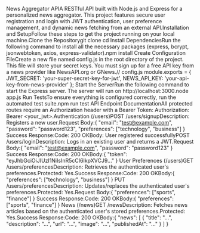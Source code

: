 News Aggregator APIA RESTful API built with Node.js and Express for a personalized news aggregator. This project features secure user registration and login with JWT authentication, user preference management, and dynamic news fetching from an external API.Installation and SetupFollow these steps to get the project running on your local machine.Clone the Repositorygit clone <your-repository-url>
cd <repository-name>
Install DependenciesRun the following command to install all the necessary packages (express, bcrypt, jsonwebtoken, axios, express-validator).npm install
Create Configuration FileCreate a new file named config.js in the root directory of the project. This file will store your secret keys. You must sign up for a free API key from a news provider like NewsAPI.org or GNews.// config.js
module.exports = {
  JWT_SECRET: 'your-super-secret-key-for-jwt',
  NEWS_API_KEY: 'your-api-key-from-news-provider'
};
Start the ServerRun the following command to start the Express server. The server will run on http://localhost:3000.node app.js
Run TestsTo ensure everything is configured correctly, run the automated test suite.npm run test
API Endpoint DocumentationAll protected routes require an Authorization header with a Bearer Token: Authorization: Bearer <your_jwt>.Authentication (/users)POST /users/signupDescription: Registers a new user.Request Body:{
  "email": "test@example.com",
  "password": "password123",
  "preferences": ["technology", "business"]
}
Success Response:Code: 200 OKBody: User registered successfullyPOST /users/loginDescription: Logs in an existing user and returns a JWT.Request Body:{
  "email": "test@example.com",
  "password": "password123"
}
Success Response:Code: 200 OKBody:{
  "token": "eyJhbGciOiJIUzI1NiIsInR5cCI6IkpXVCJ9..."
}
User Preferences (/users)GET /users/preferencesDescription: Retrieves the authenticated user's preferences.Protected: Yes.Success Response:Code: 200 OKBody:{
  "preferences": ["technology", "business"]
}
PUT /users/preferencesDescription: Updates/replaces the authenticated user's preferences.Protected: Yes.Request Body:{
  "preferences": ["sports", "finance"]
}
Success Response:Code: 200 OKBody:{
  "preferences": ["sports", "finance"]
}
News (/news)GET /newsDescription: Fetches news articles based on the authenticated user's stored preferences.Protected: Yes.Success Response:Code: 200 OKBody:{
  "news": [
    {
      "title": "...",
      "description": "...",
      "url": "...",
      "image": "...",
      "publishedAt": "..."
    }
  ]
}
